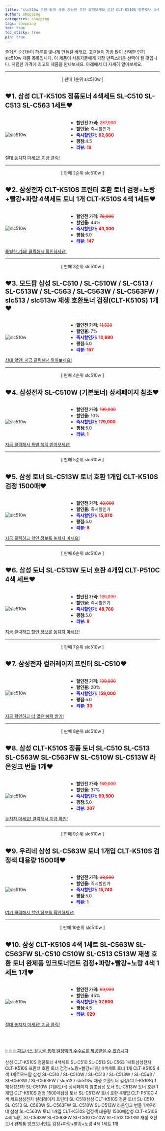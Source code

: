```yaml
---
title: "slc510w 추천 쉽게 사용 가능한 추천 살펴보세요 삼성 CLT-K510S 정품토너 4색세트 SL-C510"
author: shopping
categories: shopping
tags: shopping
toc: true
toc_sticky: true
pin: true
---
```

즐거운 순간들이 하루를 빛나게 만들길 바래요. 고객들이 가장 많이 선택한 인기 slc510w 제품 목록입니다. 이 제품이 사용자들에게 가장 만족스러운 선택이 될 것입니다. 저렴한 가격에 최고의 제품을 만나보세요. 아래에서 더 자세히 알아보세요.

---
<p class="toplist" style="margin: 0 auto; display: block; width: fit-content;">[ 판매 1순위 slc510w ]</p>

<h2><strong>❤️1. 삼성 CLT-K510S 정품토너 4색세트 SL-C510 SL-C513 SL-C563 1세트❤️</strong></h2>

<div style="display: flex; align-items: center;">
    <div style="flex: 0.4;">
        <img src="https://thumbnail10.coupangcdn.com/thumbnails/remote/230x230ex/image/vendor_inventory/e19c/32374ad75c82f152b0e0c7c9afcd7fa57d3d0da45c498ad0e94ba9813156.jpg" alt="slc510w" style="max-width: 100%;">
    </div>
    <div style="flex: 0.6; margin-left: 10px;">
        <ul>
            <li><strong>할인전 가격:</strong> <del style="color: red;">287,000</del></li>
            <li><strong>할인율:</strong> 즉시할인가</li>
            <li><span style='color:blue'><strong>즉시할인가:</strong></span> <span style='color:red'><strong>92,660</strong></span></li>
            <li><strong>평점:</strong>4.5</li>
            <li><span style='color:blue'><strong>리뷰:</strong></span> <span style='color:red'><strong>16</strong></span></li>
        </ul>
    </div>
</div>
<div class="center">
    <a href="https://William4Davisa.github.io?lptag=AF9450613&subid=githubio&pageKey=6326630341&traceid=V0-153&itemId=13212192207&vendorItemId=90622514176" class="myButton">
        절대 놓치지 마세요! 지금 클릭!
    </a>
</div>


---
<p class="toplist" style="margin: 0 auto; display: block; width: fit-content;">[ 판매 2순위 slc510w ]</p>

<h2><strong>❤️2. 삼성전자 CLT-K510S 프린터 호환 토너 검정+노랑+빨강+파랑 4색세트 토너 1개 CLT-K510S 4색 1세트❤️</strong></h2>

<div style="display: flex; align-items: center;">
    <div style="flex: 0.4;">
        <img src="https://thumbnail8.coupangcdn.com/thumbnails/remote/230x230ex/image/vendor_inventory/518b/228d071fb471f259688ffb9969dc999f91000affbd52fd9ed40071397793.jpg" alt="slc510w" style="max-width: 100%;">
    </div>
    <div style="flex: 0.6; margin-left: 10px;">
        <ul>
            <li><strong>할인전 가격:</strong> <del style="color: red;">78,000</del></li>
            <li><strong>할인율:</strong> 44%</li>
            <li><span style='color:blue'><strong>즉시할인가:</strong></span> <span style='color:red'><strong>43,300</strong></span></li>
            <li><strong>평점:</strong>5.0</li>
            <li><span style='color:blue'><strong>리뷰:</strong></span> <span style='color:red'><strong>147</strong></span></li>
        </ul>
    </div>
</div>
<div class="center">
    <a href="https://William4Davisa.github.io?lptag=AF9450613&subid=githubio&pageKey=7917369506&traceid=V0-153&itemId=21741507759&vendorItemId=88790618532" class="myButton">
        특별한 기회! 클릭해서 확인하세요!
    </a>
</div>


---
<p class="toplist" style="margin: 0 auto; display: block; width: fit-content;">[ 판매 3순위 slc510w ]</p>

<h2><strong>❤️3. 모드팜 삼성 SL-C510 / SL-C510W / SL-C513 / SL-C513W / SL-C563 / SL-C563W / SL-C563FW / slc513 / slc513w 재생 호환토너 검정(CLT-K510S) 1개❤️</strong></h2>

<div style="display: flex; align-items: center;">
    <div style="flex: 0.4;">
        <img src="https://thumbnail7.coupangcdn.com/thumbnails/remote/230x230ex/image/rs_quotation_api/xbtfgsou/d07c674ae4f943359b8bd1ab5daa23c7.jpg" alt="slc510w" style="max-width: 100%;">
    </div>
    <div style="flex: 0.6; margin-left: 10px;">
        <ul>
            <li><strong>할인전 가격:</strong> <del style="color: red;">11,530</del></li>
            <li><strong>할인율:</strong> 7%</li>
            <li><span style='color:blue'><strong>즉시할인가:</strong></span> <span style='color:red'><strong>10,680</strong></span></li>
            <li><strong>평점:</strong>5.0</li>
            <li><span style='color:blue'><strong>리뷰:</strong></span> <span style='color:red'><strong>157</strong></span></li>
        </ul>
    </div>
</div>
<div class="center">
    <a href="https://William4Davisa.github.io?lptag=AF9450613&subid=githubio&pageKey=7692297909&traceid=V0-153&itemId=20573574369&vendorItemId=87648867398" class="myButton">
        최대 할인! 지금 클릭해서 알아보세요!
    </a>
</div>


---
<p class="toplist" style="margin: 0 auto; display: block; width: fit-content;">[ 판매 4순위 slc510w ]</p>

<h2><strong>❤️4. 삼성전자 SL-C510W (기본토너) 상세페이지 참조❤️</strong></h2>

<div style="display: flex; align-items: center;">
    <div style="flex: 0.4;">
        <img src="https://thumbnail9.coupangcdn.com/thumbnails/remote/230x230ex/image/vendor_inventory/ecf5/3943ef40725eebe5b5f5791615d68fee1713246950f5d9bdb7cd485f443f.jpg" alt="slc510w" style="max-width: 100%;">
    </div>
    <div style="flex: 0.6; margin-left: 10px;">
        <ul>
            <li><strong>할인전 가격:</strong> <del style="color: red;">199,000</del></li>
            <li><strong>할인율:</strong> 10%</li>
            <li><span style='color:blue'><strong>즉시할인가:</strong></span> <span style='color:red'><strong>179,000</strong></span></li>
            <li><strong>평점:</strong>5.0</li>
            <li><span style='color:blue'><strong>리뷰:</strong></span> <span style='color:red'><strong>1</strong></span></li>
        </ul>
    </div>
</div>
<div class="center">
    <a href="https://William4Davisa.github.io?lptag=AF9450613&subid=githubio&pageKey=7108435961&traceid=V0-153&itemId=17762761091&vendorItemId=84932366987" class="myButton">
        지금 클릭해서 특별 혜택 받아보세요!
    </a>
</div>


---
<p class="toplist" style="margin: 0 auto; display: block; width: fit-content;">[ 판매 5순위 slc510w ]</p>

<h2><strong>❤️5. 삼성 토너 SL-C513W 토너 호환 1개입 CLT-K510S 검정 1500매❤️</strong></h2>

<div style="display: flex; align-items: center;">
    <div style="flex: 0.4;">
        <img src="https://thumbnail9.coupangcdn.com/thumbnails/remote/230x230ex/image/vendor_inventory/dbf4/05350b6b578bf4f71af356bd61ae323780a3347e28c86cab90b78306c059.jpg" alt="slc510w" style="max-width: 100%;">
    </div>
    <div style="flex: 0.6; margin-left: 10px;">
        <ul>
            <li><strong>할인전 가격:</strong> <del style="color: red;">40,000</del></li>
            <li><strong>할인율:</strong> 즉시할인가</li>
            <li><span style='color:blue'><strong>즉시할인가:</strong></span> <span style='color:red'><strong>15,870</strong></span></li>
            <li><strong>평점:</strong>5.0</li>
            <li><span style='color:blue'><strong>리뷰:</strong></span> <span style='color:red'><strong>8</strong></span></li>
        </ul>
    </div>
</div>
<div class="center">
    <a href="https://William4Davisa.github.io?lptag=AF9450613&subid=githubio&pageKey=8178849931&traceid=V0-153&itemId=23378674897&vendorItemId=90408737771" class="myButton">
        지금 클릭하고 할인 정보를 놓치지 마세요!
    </a>
</div>


---
<p class="toplist" style="margin: 0 auto; display: block; width: fit-content;">[ 판매 6순위 slc510w ]</p>

<h2><strong>❤️6. 삼성 토너 SL-C513W 토너 호환 4개입 CLT-P510C 4색 세트❤️</strong></h2>

<div style="display: flex; align-items: center;">
    <div style="flex: 0.4;">
        <img src="https://thumbnail9.coupangcdn.com/thumbnails/remote/230x230ex/image/vendor_inventory/dbf4/05350b6b578bf4f71af356bd61ae323780a3347e28c86cab90b78306c059.jpg" alt="slc510w" style="max-width: 100%;">
    </div>
    <div style="flex: 0.6; margin-left: 10px;">
        <ul>
            <li><strong>할인전 가격:</strong> <del style="color: red;">120,000</del></li>
            <li><strong>할인율:</strong> 즉시할인가</li>
            <li><span style='color:blue'><strong>즉시할인가:</strong></span> <span style='color:red'><strong>48,760</strong></span></li>
            <li><strong>평점:</strong>5.0</li>
            <li><span style='color:blue'><strong>리뷰:</strong></span> <span style='color:red'><strong>8</strong></span></li>
        </ul>
    </div>
</div>
<div class="center">
    <a href="https://William4Davisa.github.io?lptag=AF9450613&subid=githubio&pageKey=8178849931&traceid=V0-153&itemId=23378674888&vendorItemId=90408737748" class="myButton">
        지금 클릭하고 할인 정보를 놓치지 마세요!
    </a>
</div>


---
<p class="toplist" style="margin: 0 auto; display: block; width: fit-content;">[ 판매 7순위 slc510w ]</p>

<h2><strong>❤️7. 삼성전자 컬러레이저 프린터 SL-C510❤️</strong></h2>

<div style="display: flex; align-items: center;">
    <div style="flex: 0.4;">
        <img src="https://thumbnail8.coupangcdn.com/thumbnails/remote/230x230ex/image/vendor_inventory/6a04/f7a96c3a14bf047fba54a3c2e33de113b72d42b0ed699a17aaa1203aeb32.jpg" alt="slc510w" style="max-width: 100%;">
    </div>
    <div style="flex: 0.6; margin-left: 10px;">
        <ul>
            <li><strong>할인전 가격:</strong> <del style="color: red;">199,000</del></li>
            <li><strong>할인율:</strong> 20%</li>
            <li><span style='color:blue'><strong>즉시할인가:</strong></span> <span style='color:red'><strong>159,000</strong></span></li>
            <li><strong>평점:</strong>5.0</li>
            <li><span style='color:blue'><strong>리뷰:</strong></span> <span style='color:red'><strong>30</strong></span></li>
        </ul>
    </div>
</div>
<div class="center">
    <a href="https://William4Davisa.github.io?lptag=AF9450613&subid=githubio&pageKey=6793621142&traceid=V0-153&itemId=16012140971&vendorItemId=83788830607" class="myButton">
        지금 확인하고 더 많은 혜택 받기!
    </a>
</div>


---
<p class="toplist" style="margin: 0 auto; display: block; width: fit-content;">[ 판매 8순위 slc510w ]</p>

<h2><strong>❤️8. 삼성 CLT-K510S 정품 토너 SL-C510 SL-C513 SL-C563W SL-C563FW SL-C510W SL-C513W 라온잉크 번들 1개❤️</strong></h2>

<div style="display: flex; align-items: center;">
    <div style="flex: 0.4;">
        <img src="https://thumbnail7.coupangcdn.com/thumbnails/remote/230x230ex/image/vendor_inventory/3947/cc98c63203ca4cd5481f12b27e693484805fc8955643697bba798bddc059.jpg" alt="slc510w" style="max-width: 100%;">
    </div>
    <div style="flex: 0.6; margin-left: 10px;">
        <ul>
            <li><strong>할인전 가격:</strong> <del style="color: red;">160,000</del></li>
            <li><strong>할인율:</strong> 37%</li>
            <li><span style='color:blue'><strong>즉시할인가:</strong></span> <span style='color:red'><strong>99,500</strong></span></li>
            <li><strong>평점:</strong>5.0</li>
            <li><span style='color:blue'><strong>리뷰:</strong></span> <span style='color:red'><strong>207</strong></span></li>
        </ul>
    </div>
</div>
<div class="center">
    <a href="https://William4Davisa.github.io?lptag=AF9450613&subid=githubio&pageKey=8178974156&traceid=V0-153&itemId=23379179941&vendorItemId=80470613788" class="myButton">
        놓치지 마세요! 클릭해서 지금 확인!
    </a>
</div>


---
<p class="toplist" style="margin: 0 auto; display: block; width: fit-content;">[ 판매 9순위 slc510w ]</p>

<h2><strong>❤️9. 우리네 삼성 SL-C563W 토너 1개입 CLT-K510S 검정색 대용량 1500매❤️</strong></h2>

<div style="display: flex; align-items: center;">
    <div style="flex: 0.4;">
        <img src="https://thumbnail7.coupangcdn.com/thumbnails/remote/230x230ex/image/vendor_inventory/f21d/44996dedf91e4399e515592278407a3925e0b3ea2f3bab400e6a97453ef2.jpg" alt="slc510w" style="max-width: 100%;">
    </div>
    <div style="flex: 0.6; margin-left: 10px;">
        <ul>
            <li><strong>할인전 가격:</strong> <del style="color: red;">38,500</del></li>
            <li><strong>할인율:</strong> 즉시할인가</li>
            <li><span style='color:blue'><strong>즉시할인가:</strong></span> <span style='color:red'><strong>15,740</strong></span></li>
            <li><strong>평점:</strong>5.0</li>
            <li><span style='color:blue'><strong>리뷰:</strong></span> <span style='color:red'><strong>1</strong></span></li>
        </ul>
    </div>
</div>
<div class="center">
    <a href="https://William4Davisa.github.io?lptag=AF9450613&subid=githubio&pageKey=8180716428&traceid=V0-153&itemId=23387377367&vendorItemId=90417302093" class="myButton">
        여기 클릭해서 할인 정보를 확인하세요!
    </a>
</div>


---
<p class="toplist" style="margin: 0 auto; display: block; width: fit-content;">[ 판매 10순위 slc510w ]</p>

<h2><strong>❤️10. 삼성 CLT-K510S 4색 1세트 SL-C563W SL-C563FW SL-C510 C510W SL-C513 C513W 재생 호환 토너 완제품 잉크토너먼트 검정+파랑+빨강+노랑 4색 1세트 1개❤️</strong></h2>

<div style="display: flex; align-items: center;">
    <div style="flex: 0.4;">
        <img src="https://thumbnail9.coupangcdn.com/thumbnails/remote/230x230ex/image/vendor_inventory/af26/2b28246726ee47be925d2f5fa2c9fce08719ab5328957dbb7febadfab510.jpg" alt="slc510w" style="max-width: 100%;">
    </div>
    <div style="flex: 0.6; margin-left: 10px;">
        <ul>
            <li><strong>할인전 가격:</strong> <del style="color: red;">69,900</del></li>
            <li><strong>할인율:</strong> 45%</li>
            <li><span style='color:blue'><strong>즉시할인가:</strong></span> <span style='color:red'><strong>37,900</strong></span></li>
            <li><strong>평점:</strong>4.5</li>
            <li><span style='color:blue'><strong>리뷰:</strong></span> <span style='color:red'><strong>629</strong></span></li>
        </ul>
    </div>
</div>
<div class="center">
    <a href="https://William4Davisa.github.io?lptag=AF9450613&subid=githubio&pageKey=7690457753&traceid=V0-153&itemId=20564405201&vendorItemId=79107251188" class="myButton">
        절대 놓치지 마세요! 지금 클릭!
    </a>
</div>

<br><br><br>[💦 💦 💦 파트너스 활동을 통해 일정액의 수수료를 제공받을 수 있습니다](https://link.coupang.com/a/bcpT2c)<br><br>삼성 CLT-K510S 정품토너 4색세트 SL-C510 SL-C513 SL-C563 1세트삼성전자 CLT-K510S 프린터 호환 토너 검정+노랑+빨강+파랑 4색세트 토너 1개 CLT-K510S 4색 1세트모드팜 삼성 SL-C510 / SL-C510W / SL-C513 / SL-C513W / SL-C563 / SL-C563W / SL-C563FW / slc513 / slc513w 재생 호환토너 검정(CLT-K510S) 1개삼성전자 SL-C510W (기본토너) 상세페이지 참조삼성 토너 SL-C513W 토너 호환 1개입 CLT-K510S 검정 1500매삼성 토너 SL-C513W 토너 호환 4개입 CLT-P510C 4색 세트삼성전자 컬러레이저 프린터 SL-C510삼성 CLT-K510S 정품 토너 SL-C510 SL-C513 SL-C563W SL-C563FW SL-C510W SL-C513W 라온잉크 번들 1개우리네 삼성 SL-C563W 토너 1개입 CLT-K510S 검정색 대용량 1500매삼성 CLT-K510S 4색 1세트 SL-C563W SL-C563FW SL-C510 C510W SL-C513 C513W 재생 호환 토너 완제품 잉크토너먼트 검정+파랑+빨강+노랑 4색 1세트 1개